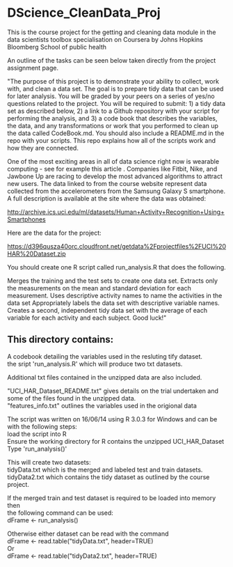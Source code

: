DScience_CleanData_Proj
=======================

This is the course project for the getting and cleaning data module in the data scientists toolbox specialisation on Coursera by Johns Hopkins Bloomberg School of public health

An outline of the tasks can be seen below taken directly from the project assignment page.

"The purpose of this project is to demonstrate your ability to collect, work with, and clean a data set. The goal is to prepare tidy data that can be used for later analysis. You will be graded by your peers on a series of yes/no questions related to the project. You will be required to submit: 1) a tidy data set as described below, 2) a link to a Github repository with your script for performing the analysis, and 3) a code book that describes the variables, the data, and any transformations or work that you performed to clean up the data called CodeBook.md. You should also include a README.md in the repo with your scripts. This repo explains how all of the scripts work and how they are connected.  

One of the most exciting areas in all of data science right now is wearable computing - see for example this article . Companies like Fitbit, Nike, and Jawbone Up are racing to develop the most advanced algorithms to attract new users. The data linked to from the course website represent data collected from the accelerometers from the Samsung Galaxy S smartphone. A full description is available at the site where the data was obtained: 

http://archive.ics.uci.edu/ml/datasets/Human+Activity+Recognition+Using+Smartphones 

Here are the data for the project: 

https://d396qusza40orc.cloudfront.net/getdata%2Fprojectfiles%2FUCI%20HAR%20Dataset.zip 

You should create one R script called run_analysis.R that does the following. 
 
Merges the training and the test sets to create one data set.
Extracts only the measurements on the mean and standard deviation for each measurement. 
Uses descriptive activity names to name the activities in the data set
Appropriately labels the data set with descriptive variable names. 
Creates a second, independent tidy data set with the average of each variable for each activity and each subject. 
Good luck!"


This directory contains:
------------------------

A codebook detailing the variables used in the resluting tify dataset.  
the sript 'run_analysis.R' which will produce two txt datasets.

Additional txt files contained in the unzipped data are also included.

"UCI_HAR_Dataset_README.txt" gives details on the trial undertaken and some of the files found in the unzipped data.  
"features_info.txt" outlines the variables used in the origional data


The script was written on 16/06/14 using R 3.0.3 for Windows and can be with the following steps:  
load the script into R  
Ensure the working directory for R contains the unzipped UCI_HAR_Dataset  
Type 'run_analysis()'

This will create two datasets:  
tidyData.txt which is the merged and labeled test and train datasets.  
tidyData2.txt which contains the tidy dataset as outlined by the course project.

If the merged train and test dataset is required to be loaded into memory then  
the following command can be used:  
dFrame <- run_analysis()

Otherwise either dataset can be read with the command  
dFrame <- read.table("tidyData.txt", header=TRUE)  
Or  
dFrame <- read.table("tidyData2.txt", header=TRUE)  

